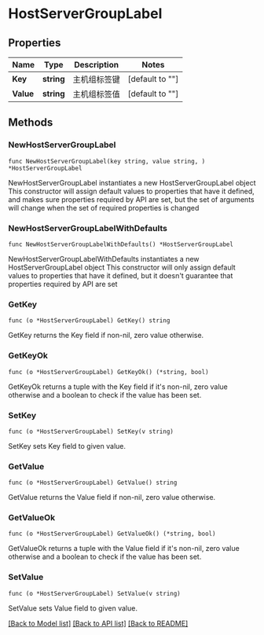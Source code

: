 # HostServerGroupLabel

## Properties

Name | Type | Description | Notes
------------ | ------------- | ------------- | -------------
**Key** | **string** | 主机组标签键 | [default to ""]
**Value** | **string** | 主机组标签值 | [default to ""]

## Methods

### NewHostServerGroupLabel

`func NewHostServerGroupLabel(key string, value string, ) *HostServerGroupLabel`

NewHostServerGroupLabel instantiates a new HostServerGroupLabel object
This constructor will assign default values to properties that have it defined,
and makes sure properties required by API are set, but the set of arguments
will change when the set of required properties is changed

### NewHostServerGroupLabelWithDefaults

`func NewHostServerGroupLabelWithDefaults() *HostServerGroupLabel`

NewHostServerGroupLabelWithDefaults instantiates a new HostServerGroupLabel object
This constructor will only assign default values to properties that have it defined,
but it doesn't guarantee that properties required by API are set

### GetKey

`func (o *HostServerGroupLabel) GetKey() string`

GetKey returns the Key field if non-nil, zero value otherwise.

### GetKeyOk

`func (o *HostServerGroupLabel) GetKeyOk() (*string, bool)`

GetKeyOk returns a tuple with the Key field if it's non-nil, zero value otherwise
and a boolean to check if the value has been set.

### SetKey

`func (o *HostServerGroupLabel) SetKey(v string)`

SetKey sets Key field to given value.


### GetValue

`func (o *HostServerGroupLabel) GetValue() string`

GetValue returns the Value field if non-nil, zero value otherwise.

### GetValueOk

`func (o *HostServerGroupLabel) GetValueOk() (*string, bool)`

GetValueOk returns a tuple with the Value field if it's non-nil, zero value otherwise
and a boolean to check if the value has been set.

### SetValue

`func (o *HostServerGroupLabel) SetValue(v string)`

SetValue sets Value field to given value.



[[Back to Model list]](../README.md#documentation-for-models) [[Back to API list]](../README.md#documentation-for-api-endpoints) [[Back to README]](../README.md)


